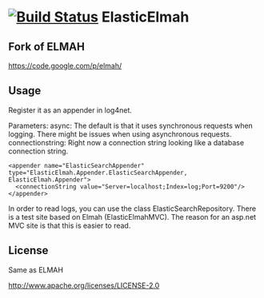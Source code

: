 [![Build Status](https://travis-ci.org/wallymathieu/ElasticElmah.png?branch=master)](https://travis-ci.org/wallymathieu/ElasticElmah) 
ElasticElmah
============

Fork of ELMAH
-------------
https://code.google.com/p/elmah/


Usage
-----
Register it as an appender in log4net.

Parameters:
async: The default is that it uses synchronous requests when logging. There might be issues when using asynchronous requests.
connectionstring: Right now a connection string looking like a database connection string.

    <appender name="ElasticSearchAppender" type="ElasticElmah.Appender.ElasticSearchAppender, ElasticElmah.Appender">
      <connectionString value="Server=localhost;Index=log;Port=9200"/>
    </appender>

In order to read logs, you can use the class ElasticSearchRepository. There is a test site based on Elmah (ElasticElmahMVC).
The reason for an asp.net MVC site is that this is easier to read.

License
-------
Same as ELMAH

http://www.apache.org/licenses/LICENSE-2.0
